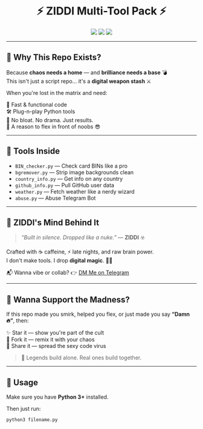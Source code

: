 <h1 align="center">⚡ ZIDDI Multi-Tool Pack ⚡</h1>
<p align="center">
  <img src="https://img.shields.io/badge/Made%20By-ZIDDI%20SHOP-red?style=for-the-badge" />
  <img src="https://img.shields.io/badge/Tools-Python%20Scripts-yellow?style=for-the-badge" />
  <img src="https://img.shields.io/badge/LEGEND--MODE-ACTIVE-brightgreen?style=for-the-badge&logo=vercel&logoColor=white" />
</p>

---

## 🧠 Why This Repo Exists?

Because **chaos needs a home** — and **brilliance needs a base** 💣  
This isn't just a script repo... it's a **digital weapon stash** ⚔️

When you're lost in the matrix and need:

🚀  Fast & functional code  
🛠️  Plug-n-play Python tools  
🧼  No bloat. No drama. Just results.  
🧨  A reason to flex in front of noobs 😎

---

## 📂 Tools Inside

- `BIN_checker.py` — Check card BINs like a pro  
- `bgremover.py` — Strip image backgrounds clean  
- `country_info.py` — Get info on any country  
- `github_info.py` — Pull GitHub user data  
- `weather.py` — Fetch weather like a nerdy wizard  
- `abuse.py` — Abuse Telegram Bot  
---

## 🧠 ZIDDI's Mind Behind It

> _“Built in silence. Dropped like a nuke.”_ — **ZIDDI** ☣️

Crafted with ☕ caffeine, ⚡ late nights, and raw brain power.  
I don't make tools. I drop **digital magic**. 🎩✨

📬 Wanna vibe or collab? 👉 [DM Me on Telegram](https://t.me/nobi_shops)

---

## 💌 Wanna Support the Madness?

If this repo made you smirk, helped you flex, or just made you say **“Damn 🔥”**, then:

✨ Star it — show you're part of the cult  
🧪 Fork it — remix it with your chaos  
📢 Share it — spread the sexy code virus  

> 💯 Legends build alone. Real ones build together.

---

## 🚀 Usage

Make sure you have **Python 3+** installed.

Then just run:
```bash
python3 filename.py
